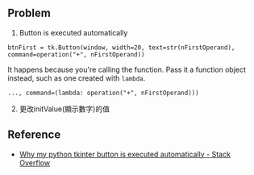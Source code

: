 ## Problem
1. Button is executed automatically
```
btnFirst = tk.Button(window, width=20, text=str(nFirstOperand), command=operation("+", nFirstOperand))
```
It happens because you're calling the function. Pass it a function object instead, such as one created with `lambda`.
```
..., command=(lambda: operation("+", nFirstOperand)))
```
2. 更改initValue(顯示數字)的值


## Reference
* [Why my python tkinter button is executed automatically - Stack Overflow](https://stackoverflow.com/questions/19285907/why-my-python-tkinter-button-is-executed-automatically)
